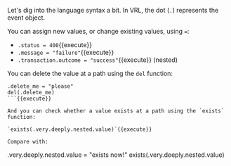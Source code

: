 Let's dig into the language syntax a bit. In VRL, the dot (`.`) represents the event object.

You can assign new values, or change existing values, using `=`:

* `.status = 400`{{execute}}
* `.message = "failure"`{{execute}}
* `.transaction.outcome = "success"`{{execute}} (nested)

You can delete the value at a path using the `del` function:

```
.delete_me = "please"
del(.delete_me)
```{{execute}}

And you can check whether a value exists at a path using the `exists` function:

`exists(.very.deeply.nested.value)`{{execute}}

Compare with:

```
.very.deeply.nested.value = "exists now!"
exists(.very.deeply.nested.value)
```{{execute}}